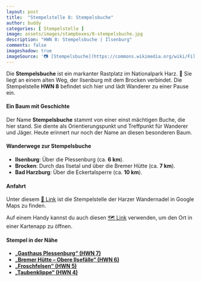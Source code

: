 ```yaml
---
layout: post
title:  "Stempelstelle 8: Stempelsbuche"
author: buddy
categories: [ Stempelstelle ]
image: assets/images/stampboxes/8-stempelsbuche.jpg
description: "HWN 8: Stempelsbuche | Ilsenburg"
comments: false
imageshadow: true
imageSource: '📷 [Stempelsbuche](https://commons.wikimedia.org/wiki/File:Stempelsbuche.JPG) von <a href="//commons.wikimedia.org/wiki/User:B.Thomas95" title="User:B.Thomas95">Thomas Binder</a> unter Lizenz [CC BY-SA 4.0](https://creativecommons.org/licenses/by-sa/4.0)'
---
```


Die **Stempelsbuche** ist ein markanter Rastplatz im Nationalpark Harz. 🌳 Sie liegt an einem alten Weg, der Ilsenburg mit dem Brocken verbindet. Die Stempelstelle **HWN 8** befindet sich hier und lädt Wanderer zu einer Pause ein.

#### Ein Baum mit Geschichte

Der Name **Stempelsbuche** stammt von einer einst mächtigen Buche, die hier stand. Sie diente als Orientierungspunkt und Treffpunkt für Wanderer und Jäger. Heute erinnert nur noch der Name an diesen besonderen Baum.

#### Wanderwege zur Stempelsbuche

- **Ilsenburg**: Über die Plessenburg (ca. **6 km**).
- **Brocken**: Durch das Ilsetal und über die Bremer Hütte (ca. **7 km**).
- **Bad Harzburg**: Über die Eckertalsperre (ca. **10 km**).

#### Anfahrt

Unter diesem [📍 Link](https://www.google.com/maps/dir/?api=1&origin=&destination=51.79465%2C%2010.66388) ist die Stempelstelle der Harzer Wandernadel in Google Maps zu finden.

<div class="android-only">
  Auf einem Handy kannst du auch diesen 
  <a href="geo:51.79465,10.66388">🗺️ Link</a> 
  verwenden, um den Ort in einer Kartenapp zu öffnen.
  <p></p>
</div>

#### Stempel in der Nähe

- [**„Gasthaus Plessenburg“ (HWN 7)**](/stempelstelle-007-gasthaus-plessenburg)
- [**„Bremer Hütte – Obere Ilsefälle“ (HWN 6)**](/stempelstelle-006-bremer-huette-obere-ilsefaelle)
- [**„Froschfelsen“ (HWN 5)**](/stempelstelle-005-froschfelsen)
- [**„Taubenklippe“ (HWN 4)**](/stempelstelle-004-taubenklippe)
